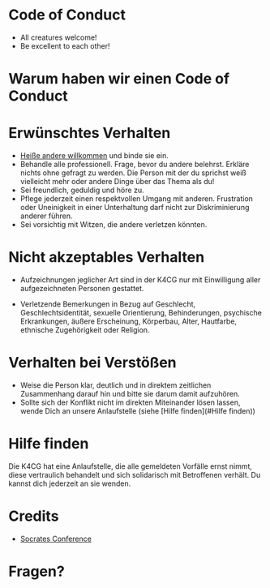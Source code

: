 # Code of Conduct

* All creatures welcome!
* Be excellent to each other!

# Warum haben wir einen Code of Conduct

# Erwünschtes Verhalten

* [Heiße andere willkommen](https://k4cg.org/index.php/Neue_Menschen_willkommen_hei%C3%9Fen) und binde sie ein.
* Behandle alle professionell. Frage, bevor du andere belehrst. Erkläre nichts 
  ohne gefragt zu werden. Die Person mit der du sprichst weiß vielleicht mehr 
  oder andere Dinge über das Thema als du!
* Sei freundlich, geduldig und höre zu.
* Pflege jederzeit einen respektvollen Umgang mit anderen. Frustration 
  oder Uneinigkeit in einer Unterhaltung darf nicht zur Diskriminierung 
  anderer führen.
* Sei vorsichtig mit Witzen, die andere verletzen könnten.

# Nicht akzeptables Verhalten

* Aufzeichnungen jeglicher Art sind in der K4CG nur mit Einwilligung
  aller aufgezeichneten Personen gestattet.
  
* Verletzende Bemerkungen in Bezug auf Geschlecht, Geschlechtsidentität, 
  sexuelle Orientierung, Behinderungen, psychische Erkrankungen, 
  äußere Erscheinung, Körperbau, Alter, Hautfarbe, 
  ethnische Zugehörigkeit oder Religion.

# Verhalten bei Verstößen

* Weise die Person klar, deutlich und in direktem zeitlichen Zusammenhang
  darauf hin und bitte sie darum damit aufzuhören.
* Sollte sich der Konflikt nicht im direkten Miteinander lösen lassen, wende
  Dich an unsere Anlaufstelle (siehe [Hilfe finden](#Hilfe finden))

# Hilfe finden

Die K4CG hat eine Anlaufstelle, die alle gemeldeten Vorfälle ernst nimmt,
diese vertraulich behandelt und sich solidarisch mit Betroffenen verhält.
Du kannst dich jederzeit an sie wenden.

# Credits

* [Socrates Conference](https://www.socrates-conference.de/values)

# Fragen?
